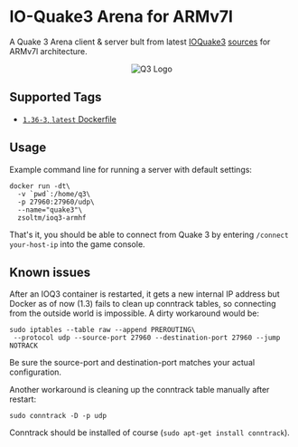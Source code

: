 IO-Quake3 Arena for ARMv7l
=======================

A Quake 3 Arena client & server bult from latest [IOQuake3](http://ioquake3.org/)
[sources](https://github.com/zsoltm/ioq3/releases) for ARMv7l architecture.

<p align="center">
  <img src="https://raw.githubusercontent.com/zsoltm/ioq3/REL-1.36-2/misc/quake3-tango.png" alt="Q3 Logo"/>
</p>

## Supported Tags

+ [`1.36-3`, `latest` Dockerfile](https://github.com/zsoltm/docker/blob/ioq3-armhf-1.36-3/armhf/apps/ioq3/Dockerfile)

## Usage

Example command line for running a server with default settings:

    docker run -dt\
      -v `pwd`:/home/q3\
      -p 27960:27960/udp\
      --name="quake3"\
      zsoltm/ioq3-armhf

That's it, you should be able to connect from Quake 3 by entering `/connect your-host-ip` into the game console.

## Known issues

After an IOQ3 container is restarted, it gets a new internal IP address but Docker as of now (1.3) fails to clean up
conntrack tables, so connecting from the outside world is impossible. A dirty workaround would be:

    sudo iptables --table raw --append PREROUTING\
     --protocol udp --source-port 27960 --destination-port 27960 --jump NOTRACK

Be sure the source-port and destination-port matches your actual configuration.

Another workaround is cleaning up the conntrack table manually after restart:

    sudo conntrack -D -p udp

Conntrack should be installed of course (`sudo apt-get install conntrack`).
